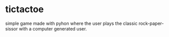 # tictactoe


simple game made with pyhon where the user plays the classic rock-paper-sissor with a computer generated user.
